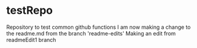 # testRepo
Repository to test common github functions
I am now making a change to the readme.md from the branch 'readme-edits'
Making an edit from readmeEdit1 branch
